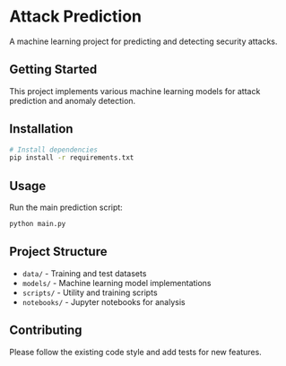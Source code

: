 # Attack Prediction

A machine learning project for predicting and detecting security attacks.

## Getting Started

This project implements various machine learning models for attack prediction and anomaly detection.

## Installation

```bash
# Install dependencies
pip install -r requirements.txt
```

## Usage

Run the main prediction script:

```bash
python main.py
```

## Project Structure

- `data/` - Training and test datasets
- `models/` - Machine learning model implementations
- `scripts/` - Utility and training scripts
- `notebooks/` - Jupyter notebooks for analysis

## Contributing

Please follow the existing code style and add tests for new features.